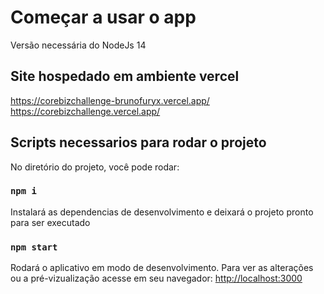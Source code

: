 # Começar a usar o app

Versão necessária do NodeJs 14

## Site hospedado em ambiente vercel

https://corebizchallenge-brunofuryx.vercel.app/
https://corebizchallenge.vercel.app/

## Scripts necessarios para rodar o projeto

No diretório do projeto, você pode rodar:
### `npm i`
Instalará as dependencias de desenvolvimento e deixará o projeto pronto para ser executado

### `npm start`
Rodará o aplicativo em modo de desenvolvimento.
Para ver as alterações ou a pré-vizualização acesse em seu navegador: [http://localhost:3000](http://localhost:3000) 

